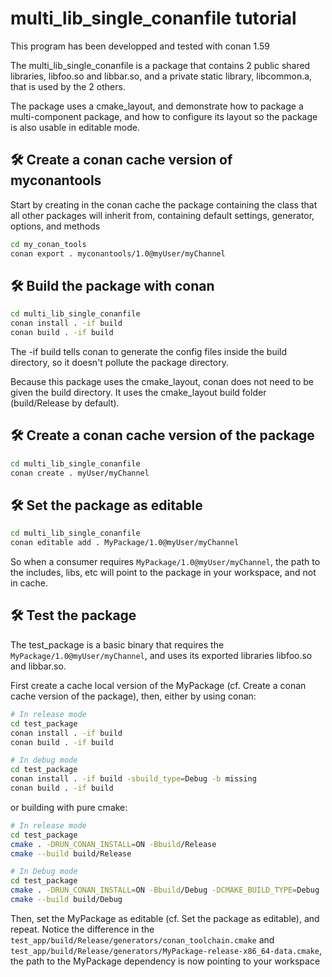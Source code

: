 # multi_lib_single_conanfile tutorial

This program has been developped and tested with conan 1.59

The multi_lib_single_conanfile is a package that contains 2 public shared libraries, libfoo.so and libbar.so, and a private static library, libcommon.a, that is used by the 2 others.

The package uses a cmake_layout, and demonstrate how to package a multi-component package, and how to configure its layout so the package is also usable in editable mode.

## 🛠️ Create a conan cache version of myconantools
Start by creating in the conan cache the package containing the class that all other packages will inherit from, containing default settings, generator, options, and methods
```bash
cd my_conan_tools
conan export . myconantools/1.0@myUser/myChannel
```

## 🛠️ Build the package with conan
```bash
cd multi_lib_single_conanfile
conan install . -if build
conan build . -if build
```
The -if build tells conan to generate the config files inside the build directory, so it doesn't pollute the package directory.

Because this package uses the cmake_layout, conan does not need to be given the build directory. It uses the cmake_layout build folder (build/Release by default).

## 🛠️ Create a conan cache version of the package
```bash
cd multi_lib_single_conanfile
conan create . myUser/myChannel
```

## 🛠️ Set the package as editable
```bash
cd multi_lib_single_conanfile
conan editable add . MyPackage/1.0@myUser/myChannel
```
So when a consumer requires ``MyPackage/1.0@myUser/myChannel``, the path to the includes, libs, etc will point to the package in your workspace, and not in cache.

## 🛠️ Test the package
The test_package is a basic binary that requires the ``MyPackage/1.0@myUser/myChannel``, and uses its exported libraries libfoo.so and libbar.so.

First create a cache local version of the MyPackage (cf. Create a conan cache version of the package), then, either by using conan:
```bash
# In release mode
cd test_package
conan install . -if build
conan build . -if build

# In debug mode
cd test_package
conan install . -if build -sbuild_type=Debug -b missing
conan build . -if build
```

or building with pure cmake:
```bash
# In release mode
cd test_package
cmake . -DRUN_CONAN_INSTALL=ON -Bbuild/Release
cmake --build build/Release

# In Debug mode
cd test_package
cmake . -DRUN_CONAN_INSTALL=ON -Bbuild/Debug -DCMAKE_BUILD_TYPE=Debug
cmake --build build/Debug
```
Then, set the MyPackage as editable (cf. Set the package as editable), and repeat. Notice the difference in the ``test_app/build/Release/generators/conan_toolchain.cmake`` and ``test_app/build/Release/generators/MyPackage-release-x86_64-data.cmake``, the path to the MyPackage dependency is now pointing to your workspace

